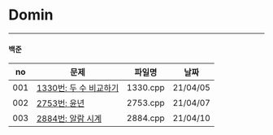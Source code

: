 # Domin
---

#### 백준

|no|문제|파일명|날짜|
|-----|------------------------------------------------------------------|----------|----------|
| 001 | [1330번: 두 수 비교하기](https://www.acmicpc.net/problem/1330)    | 1330.cpp | 21/04/05 |
| 002 | [2753번: 윤년](https://www.acmicpc.net/problem/2753)             | 2753.cpp | 21/04/07 |
| 003 | [2884번: 알람 시계](https://www.acmicpc.net/problem/2884)        | 2884.cpp | 21/04/10 |
